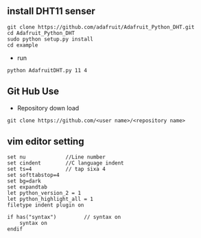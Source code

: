 ## install DHT11 senser
```
git clone https://github.com/adafruit/Adafruit_Python_DHT.git
cd Adafruit_Python_DHT
sudo python setup.py install
cd example
```

 - run

```
python AdafruitDHT.py 11 4
```
## Git Hub Use
 - Repository down load

```
git clone https://github.com/<user name>/<repository name>
```
## vim editor setting
```
set nu             //Line number
set cindent        //C language indent
set ts=4           // tap sixa 4
set softtabstop=4
set bg=dark
set expandtab
let python_version_2 = 1
let python_highlight_all = 1
filetype indent plugin on

if has("syntax")         // syntax on
    syntax on
endif
```
